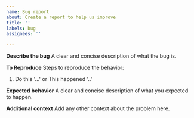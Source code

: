 ```yaml
---
name: Bug report
about: Create a report to help us improve
title: ''
labels: bug
assignees: ''

---
```


**Describe the bug**
A clear and concise description of what the bug is.

**To Reproduce**
Steps to reproduce the behavior:
1. Do this '...' or This happened '..'


**Expected behavior**
A clear and concise description of what you expected to happen.

**Additional context**
Add any other context about the problem here.
